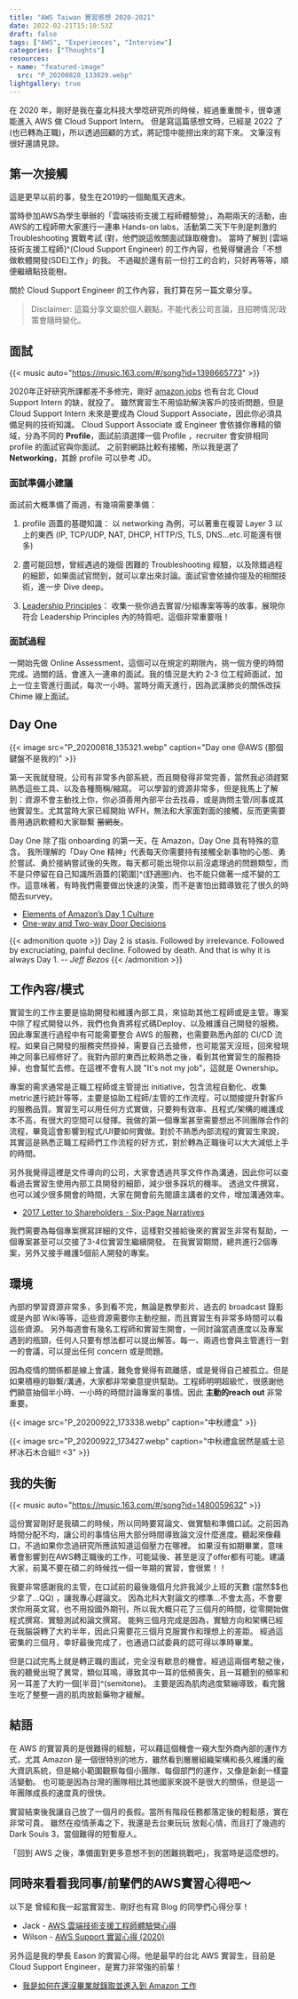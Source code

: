 ```yaml
---
title: "AWS Taiwan 實習感想 2020-2021"
date: 2022-02-21T15:10:53Z
draft: false
tags: ["AWS", "Experiences", "Interview"]
categories: ["Thoughts"]
resources:
- name: "featured-image"
  src: "P_20200828_133029.webp"
lightgallery: true
---
```


在 2020 年，剛好是我在臺北科技大學唸研究所的時候，經過重重關卡，很幸運能進入 AWS 做 Cloud Support Intern。
但是寫這篇感想文時，已經是 2022 了 (也已轉為正職)，所以透過回顧的方式，將記憶中能撈出來的寫下來。
文筆沒有很好還請見諒。

## 第一次接觸

這是更早以前的事，發生在2019的一個颱風天週末。

當時參加AWS為學生舉辦的「雲端技術支援工程師體驗營」，為期兩天的活動，由AWS的工程師帶大家進行一連串 Hands-on labs，活動第二天下午則是刺激的 Troubleshooting 實戰考試 (對，他們說這攸關面試錄取機會)。
當時了解到 [雲端技術支援工程師]^(Cloud Support Engineer) 的工作內容，也覺得蠻適合「不想做軟體開發(SDE)工作」的我。
不過礙於還有前一份打工的合約，只好再等等，順便繼續點技能樹。

關於 Cloud Support Engineer 的工作內容，我打算在另一篇文章分享。

> Disclaimer: 這篇分享文屬於個人觀點，不能代表公司言論，且招聘情況/政策會隨時變化。

## 面試

{{< music auto="https://music.163.com/#/song?id=1398665773" >}}

2020年正好研究所課都差不多修完，剛好 [amazon.jobs](https://amazon.jobs) 也有台北 Cloud Support Intern 的缺，就投了。
雖然實習生不用協助解決客戶的技術問題，但是 Cloud Support Intern 未來是要成為 Cloud Support Associate，因此你必須具備足夠的技術知識。
Cloud Support Associate 或 Engineer 會依據你專精的領域，分為不同的 **Profile**，面試前須選擇一個 Profile ，recruiter 會安排相同 profile 的面試官與你面試。
之前對網路比較有接觸，所以我是選了 **Networking**，其餘 profile 可以參考 JD。

### 面試準備小建議

面試前大概準備了兩週，有幾項需要準備：

1. profile 涵蓋的基礎知識：
  以 networking 為例，可以著重在複習 Layer 3 以上的東西 (IP, TCP/UDP, NAT, DHCP, HTTP/S, TLS, DNS...etc.可能還有很多)

2. 盡可能回想，曾經遇過的幾個 困難的 Troubleshooting 經驗，以及除錯過程的細節，如果面試官問到，就可以拿出來討論。面試官會依據你提及的相關技術，進一步 Dive deep。

3. [Leadership Principles](https://www.amazon.jobs/en/principles)：
  收集一些你過去實習/分組專案等等的故事，展現你符合 Leadership Principles 內的特質吧，這個非常重要哦！

### 面試過程

一開始先做 Online Assessment，這個可以在規定的期限內，挑一個方便的時間完成。過關的話，會進入一連串的面試。我的情況是大約 2-3 位工程師面試，加上一位主管進行面試，每次一小時。當時分兩天進行，因為武漢肺炎的關係改採 Chime 線上面試。

## Day One

{{< image src="P_20200818_135321.webp" caption="Day one @AWS (那個鍵盤不是我的)" >}}

第一天我就發現，公司有非常多內部系統，而且開發得非常完善，當然我必須趕緊熟悉這些工具、以及各種簡稱/縮寫。
可以學習的資源非常多，但是我馬上了解到：資源不會主動找上你，你必須善用內部平台去找尋，或是詢問主管/同事或其他實習生。尤其當時大家已經開始 WFH，無法和大家面對面的接觸，反而更需要善用通訊軟體和大家聯繫 ~~當網友~~。

Day One 除了指 onboarding 的第一天，在 Amazon，Day One 具有特殊的意含。
我所理解的「Day One 精神」代表每天你需要持有接觸全新事物的心態、勇於嘗試、勇於接納嘗試後的失敗。每天都可能出現你以前沒處理過的問題類型，而不是只停留在自己知識所涵蓋的[範圍]^(舒適圈)內、也不能只做著一成不變的工作。這意味著，有時我們需要做出快速的決策，而不是害怕出錯導致花了很久的時間去survey。

- [Elements of Amazon’s Day 1 Culture](https://aws.amazon.com/executive-insights/content/how-amazon-defines-and-operationalizes-a-day-1-culture/?nc1=h_ls)
- [One-way and Two-way Door Decisions](https://shit.management/one-way-and-two-way-door-decisions/)

{{< admonition quote >}}
Day 2 is stasis. Followed by irrelevance. Followed by excruciating, painful decline. Followed by death. And that is why it is always Day 1. -- *Jeff Bezos*
{{< /admonition >}}

## 工作內容/模式

實習生的工作主要是協助開發和維護內部工具，來協助其他工程師或是主管。專案中除了程式開發以外，我們也負責將程式碼Deploy、以及維護自己開發的服務。因此專案進行過程中有可能需要整合 AWS 的服務，也需要熟悉內部的 CI/CD 流程。如果自己開發的服務突然掛掉，需要自己去搶修，也可能當天沒班，回來發現神之同事已經修好了。我對內部的東西比較熟悉之後，看到其他實習生的服務掛掉，也會幫忙去修。在這裡不會有人說 "It's not my job"，這就是 Ownership。

專案的需求通常是正職工程師或主管提出 initiative，包含流程自動化、收集metric進行統計等等，主要是協助工程師/主管的工作流程，可以間接提升對客戶的服務品質。實習生可以用任何方式實做，只要夠有效率、且程式/架構的維護成本不高，有很大的空間可以發揮。我做的第一個專案甚至需要想出不同團隊合作的流程，畢竟這會影響到程式/UI要如何實做。對於不熟悉內部流程的實習生來說，其實這是熟悉正職工程師們工作流程的好方式，對於轉為正職後可以大大減低上手的時間。

另外我覺得這裡是文件導向的公司，大家會透過共享文件作為溝通，因此你可以查看過去實習生使用內部工具開發的細節，減少很多踩坑的機率。
透過文件撰寫，也可以減少很多開會的時間，大家在開會前先閱讀主講者的文件，增加溝通效率。

- [2017 Letter to Shareholders - Six-Page Narratives](https://www.aboutamazon.com/news/company-news/2017-letter-to-shareholders)

我們需要為每個專案撰寫詳細的文件，這樣對交接給後來的實習生非常有幫助，一個專案甚至可以交接了3-4位實習生繼續開發。
在我實習期間，總共進行2個專案，另外又接手維護5個前人開發的專案。

## 環境

內部的學習資源非常多，多到看不完，無論是教學影片、過去的 broadcast 錄影或是內部 Wiki等等，這些資源需要你主動挖掘，而且實習生有非常多時間可以看這些資源。
另外每週會有幾名工程師和實習生開會，一同討論當週進度以及專案遇到的瓶頸，任何人只要有想法都可以提出解答。每一、兩週也會與主管進行一對一的會議，可以提出任何 concern 或是問題。

因為疫情的關係都是線上會議，難免會覺得有疏離感，或是覺得自己被孤立。但是如果積極的聯繫/溝通，大家都非常樂意提供幫助。工程師明明超級忙，很感謝他們願意抽個半小時、一小時的時間討論專案的事情。因此 **主動的reach out** 非常重要。

{{< image src="P_20200922_173338.webp" caption="中秋禮盒" >}}

{{< image src="P_20200922_173427.webp" caption="中秋禮盒居然是威士忌杯冰石木合組!! <3" >}}

## 我的失衡
{{< music auto="https://music.163.com/#/song?id=1480059632" >}}

這份實習剛好是我碩二的時候，所以同時要寫論文、做實驗和準備口試。之前因為時間分配不均，讓公司的事情佔用大部分時間導致論文沒什麼進度。聽起來像藉口，不過如果你念過研究所應該知道這個壓力在哪裡。
如果沒有如期畢業，意味著會影響到在AWS轉正職後的工作，可能延後、甚至是沒了offer都有可能。建議大家，前萬不要在碩二的時候找一個一年期的實習，會很累！！

我要非常感謝我的主管，在口試前的最後幾個月允許我減少上班的天數 (當然$$也少拿了...QQ) ，讓我專心趕論文。
因為北科大對論文的標準...不會太高，不會要求你用英文寫，也不用投國外期刊，所以我大概只花了三個月的時間，從零開始做程式撰寫、實驗測試和論文撰寫。
能夠三個月完成是因為，實驗方向和架構已經在我腦袋轉了大約半年，因此只需要花三個月克服實作和理想上的差距。
經過這密集的三個月，幸好最後完成了，也通過口試委員的認可得以準時畢業。

但是口試完馬上就是轉正職的面試，完全沒有歇息的機會。經過這兩個考驗之後，我的聽覺出現了異常，類似耳鳴，導致其中一耳的低頻喪失，且一耳聽到的頻率和另一耳差了大約一個[半音]^(semitone)。
主要是因為肌肉過度緊繃導致，看完醫生吃了整整一週的肌肉放鬆藥物才緩解。

## 結語

在 AWS 的實習真的是很難得的經驗，可以藉這個機會一窺大型外商內部的運作方式，尤其 Amazon 是一個很特別的地方，雖然看到層層組織架構和長久維護的龐大資訊系統，但是縮小範圍觀察每個小團隊、每個部門的運作，又像是新創一樣靈活變動。
也可能是因為台灣的團隊相比其他國家來說不是很大的關係，但是這一年團隊成長的速度真的很快。

實習結束後我讓自己放了一個月的長假。當所有階段任務都落定後的輕鬆感，實在非常可貴。
雖然在疫情荼毒之下，我還是去台東玩玩 放鬆心情，而且打了幾週的 Dark Souls 3，當個難得的短暫廢人。

「回到 AWS 之後，準備面對更多意想不到的困難挑戰吧」，我當時是這麼想的。

## 同時來看看我同事/前輩們的AWS實習心得吧～

以下是 曾經和我一起當實習生、剛好也有寫 Blog 的同學們心得分享！
- Jack - [AWS 雲端技術支援工程師體驗營心得](https://jackkuo.org/post/aws%E9%9B%B2%E7%AB%AF%E5%B7%A5%E7%A8%8B%E5%B8%AB%E9%AB%94%E9%A9%97%E7%87%9F%E5%BF%83%E5%BE%97/)
- Wilson - [AWS Support 實習心得 (2020)](https://josix.tw/aws-support-intern-review-2020/)

另外這是我的學長 Eason 的實習心得。他是最早的台北 AWS 實習生，目前是 Cloud Support Engineer，是實力非常強的前輩！
- [我是如何在還沒畢業就錄取並進入到 Amazon 工作 ](https://easoncao.com/how-am-I-get-into-amazon-before-graduate/)
